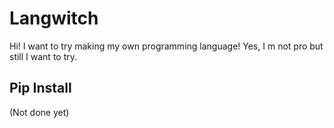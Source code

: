 # Langwitch
Hi! I want to try making my own programming language! Yes, I m not pro but still I want to try.
## Pip Install
(Not done yet)
